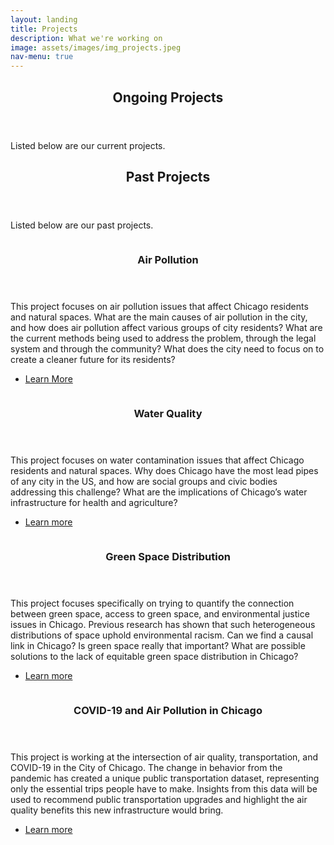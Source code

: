 ```yaml
---
layout: landing
title: Projects
description: What we're working on
image: assets/images/img_projects.jpeg
nav-menu: true
---
```


<!-- Main -->
<div id="main">

<!-- One -->
<section id="one">
	<div class="inner">
		<header class="major">
			<h2>Ongoing Projects</h2>
		</header>
		<p>Listed below are our current projects.</p>
	</div>
</section>


<!-- Three -->
<section id="one">
	<div class="inner">
		<header class="major">
			<h2>Past Projects</h2>
		</header>
		<p>Listed below are our past projects.</p>
	</div>
</section>

<!-- Two -->
<section id="two" class="spotlights">
	<section>
		<a href="https://forms.gle/fLyrK5zy31ueSvWVA" class="image"> 
			<img src="{% link assets/images/pic08.jpg %}" alt="" data-position="center center" />
		</a>
		<div class="content">
			<div class="inner">
				<header class="major">
					<h3>Air Pollution</h3>
				</header>
				<p>This project focuses on air pollution issues that affect Chicago residents and natural spaces. What are the main causes of air pollution in the city, and how does air pollution affect various groups of city residents? What are the current methods being used to address the problem, through the legal system and through the community? What does the city need to focus on to create a cleaner future for its residents?
</p>
				<ul class="actions">
					<li><a href="z-air-quality-chicago.html" class="button">Learn More</a></li>
				</ul>
			</div>
		</div>
	</section>
</section>


<!-- Two -->
<section id="two" class="spotlights">
	<section>
		<a href="z-water-quality-chicago.html" class="image"> 
			<img src="{% link assets/images/pic08.jpg %}" alt="" data-position="center center" />
		</a>
		<div class="content">
			<div class="inner">
				<header class="major">
					<h3>Water Quality</h3>
				</header>
				<p>This project focuses on water contamination issues that affect Chicago residents and natural spaces. Why does Chicago have the most lead pipes of any city in the US, and how are social groups and civic bodies addressing this challenge? What are the implications of Chicago’s water infrastructure for health and agriculture?
</p>
				<ul class="actions">
					<li><a href="z-water-quality-chicago.html" class="button">Learn more</a></li>
				</ul>
			</div>
		</div>
	</section>
</section>

<!-- Four -->
<section id="two" class="spotlights">
	<section>
		<a href="z-green-space-chicago.html" class="image"> 
			<img src="{% link assets/images/pic08.jpg %}" alt="" data-position="center center" />
		</a>
		<div class="content">
			<div class="inner">
				<header class="major">
					<h3>Green Space Distribution</h3>
				</header>
				<p>This project focuses specifically on trying to quantify the connection between green space, access to green space, and environmental justice issues in Chicago. Previous research has shown that such heterogeneous distributions of space uphold environmental racism. Can we find a causal link in Chicago? Is green space really that important? What are possible solutions to the lack of equitable green space distribution in Chicago?
</p>
				<ul class="actions">
					<li><a href="z-green-space-chicago.html" class="button">Learn more</a></li>
				</ul>
			</div>
		</div>
	</section>
</section>
<!-- Five -->
<section id="two" class="spotlights">
	<section>
		<a href="z-covid19-air-pollution.html" class="image"> 
			<img src="{% link assets/images/pic08.jpg %}" alt="" data-position="center center" />
		</a>
		<div class="content">
			<div class="inner">
				<header class="major">
					<h3>COVID-19 and Air Pollution in Chicago</h3>
				</header>
				<p>This project is working at the intersection of air quality, transportation, and COVID-19 in the City of Chicago. The change in behavior from the pandemic has created a unique public transportation dataset, representing only the essential trips people have to make. Insights from this data will be used to recommend public transportation upgrades and highlight the air quality benefits this new infrastructure would bring.</p>
				<ul class="actions">
					<li><a href="z-covid19-air-pollution.html" class="button">Learn more</a></li>
				</ul>
			</div>
		</div>
	</section>
</section>


<!-- Not used
<section id="three">
	<div class="inner">
		<header class="major">
			<h2>Massa libero</h2>
		</header>
		<p>Nullam et orci eu lorem consequat tincidunt vivamus et sagittis libero. Mauris aliquet magna magna sed nunc rhoncus pharetra. Pellentesque condimentum sem. In efficitur ligula tate urna. Maecenas laoreet massa vel lacinia pellentesque lorem ipsum dolor. Nullam et orci eu lorem consequat tincidunt. Vivamus et sagittis libero. Mauris aliquet magna magna sed nunc rhoncus amet pharetra et feugiat tempus.</p>
		<ul class="actions">
			<li><a href="generic.html" class="button next">Get Started</a></li>
		</ul>
	</div>
</section> -->

</div>
